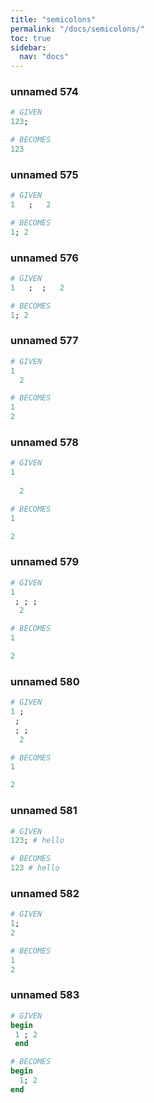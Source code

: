```yaml
---
title: "semicolons"
permalink: "/docs/semicolons/"
toc: true
sidebar:
  nav: "docs"
---
```

### unnamed 574
```ruby
# GIVEN
123;
```
```ruby
# BECOMES
123
```
### unnamed 575
```ruby
# GIVEN
1   ;   2
```
```ruby
# BECOMES
1; 2
```
### unnamed 576
```ruby
# GIVEN
1   ;  ;   2
```
```ruby
# BECOMES
1; 2
```
### unnamed 577
```ruby
# GIVEN
1  
  2
```
```ruby
# BECOMES
1
2
```
### unnamed 578
```ruby
# GIVEN
1  
   
  2
```
```ruby
# BECOMES
1

2
```
### unnamed 579
```ruby
# GIVEN
1  
 ; ; ; 
  2
```
```ruby
# BECOMES
1

2
```
### unnamed 580
```ruby
# GIVEN
1 ; 
 ; 
 ; ; 
  2
```
```ruby
# BECOMES
1

2
```
### unnamed 581
```ruby
# GIVEN
123; # hello
```
```ruby
# BECOMES
123 # hello
```
### unnamed 582
```ruby
# GIVEN
1;
2
```
```ruby
# BECOMES
1
2
```
### unnamed 583
```ruby
# GIVEN
begin
 1 ; 2 
 end
```
```ruby
# BECOMES
begin
  1; 2
end
```
